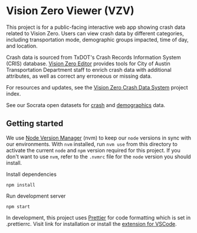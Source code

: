 # Vision Zero Viewer (VZV)

This project is for a public-facing interactive web app showing crash data related to Vision Zero. Users can view crash data by different categories, including transportation mode, demographic groups impacted, time of day, and location.

Crash data is sourced from TxDOT's Crash Records Information System (CRIS) database. [Vision Zero Editor](https://github.com/cityofaustin/atd-vz-data/tree/production/atd-vze) provides tools for City of Austin Transportation Department staff to enrich crash data with additional attributes, as well as correct any erroneous or missing data.

For resources and updates, see the [Vision Zero Crash Data System](https://github.com/cityofaustin/atd-data-tech/issues/255) project index.

See our Socrata open datasets for [crash](https://data.austintexas.gov/Transportation-and-Mobility/Vision-Zero-Crash-Report-Data/y2wy-tgr5/data) and [demographics](https://data.austintexas.gov/Transportation-and-Mobility/Vision-Zero-Demographic-Statistics/xecs-rpy9) data.

## Getting started

We use [Node Version Manager](https://github.com/nvm-sh/nvm) (nvm) to keep our `node` versions in sync with our environments. With `nvm` installed, run `nvm use` from this directory to activate the current `node` and `npm` version required for this project. If you don't want to use `nvm`, refer to the `.nvmrc` file for the `node` version you should install.

Install dependencies

`npm install`

Run development server

`npm start`

In development, this project uses [Prettier](https://prettier.io/) for code formatting which is set in .prettierrc. Visit link for installation or install the [extension for VSCode](https://marketplace.visualstudio.com/items?itemName=esbenp.prettier-vscode).
